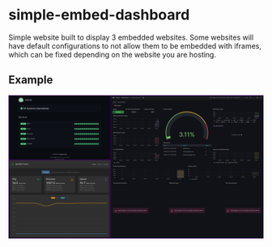 # simple-embed-dashboard
Simple website built to display 3 embedded websites. Some websites will have default configurations to not allow them to be embedded with iframes, which can be fixed depending on the website you are hosting. 

## Example
![image](images/example.png)
